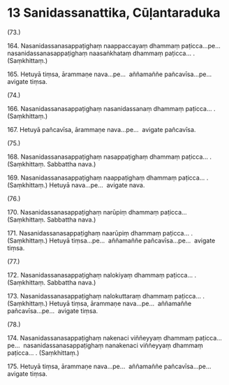 

# 13 Sanidassanattika, Cūḷantaraduka


(73.)

164\. Nasanidassanasappaṭighaṃ naappaccayaṃ dhammaṃ paṭicca…pe…  nasanidassanasappaṭighaṃ naasaṅkhataṃ dhammaṃ paṭicca… . (Saṃkhittaṃ.)

165\. Hetuyā tiṃsa, ārammaṇe nava…pe…  aññamaññe pañcavīsa…pe…  avigate tiṃsa.

(74.)

166\. Nasanidassanasappaṭighaṃ nasanidassanaṃ dhammaṃ paṭicca… . (Saṃkhittaṃ.)

167\. Hetuyā pañcavīsa, ārammaṇe nava…pe…  avigate pañcavīsa.

(75.)

168\. Nasanidassanasappaṭighaṃ nasappaṭighaṃ dhammaṃ paṭicca… . (Saṃkhittaṃ. Sabbattha nava.)

169\. Nasanidassanasappaṭighaṃ naappaṭighaṃ dhammaṃ paṭicca… . (Saṃkhittaṃ.) Hetuyā nava…pe…  avigate nava.

(76.)

170\. Nasanidassanasappaṭighaṃ narūpiṃ dhammaṃ paṭicca…  (Saṃkhittaṃ. Sabbattha nava.)

171\. Nasanidassanasappaṭighaṃ naarūpiṃ dhammaṃ paṭicca… . (Saṃkhittaṃ.) Hetuyā tiṃsa…pe…  aññamaññe pañcavīsa…pe…  avigate tiṃsa.

(77.)

172\. Nasanidassanasappaṭighaṃ nalokiyaṃ dhammaṃ paṭicca… . (Saṃkhittaṃ. Sabbattha nava.)

173\. Nasanidassanasappaṭighaṃ nalokuttaraṃ dhammaṃ paṭicca… . (Saṃkhittaṃ.) Hetuyā tiṃsa, ārammaṇe nava…pe…  aññamaññe pañcavīsa…pe…  avigate tiṃsa.

(78.)

174\. Nasanidassanasappaṭighaṃ nakenaci viññeyyaṃ dhammaṃ paṭicca…pe…  nasanidassanasappaṭighaṃ nanakenaci viññeyyaṃ dhammaṃ paṭicca… . (Saṃkhittaṃ.)

175\. Hetuyā tiṃsa, ārammaṇe nava…pe…  aññamaññe pañcavīsa…pe…  avigate tiṃsa.



